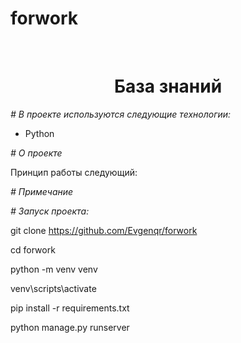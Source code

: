 # forwork


<br>
<h1 align="center"> База знаний </h1>
<p align="center"> </p>

*# В проекте используются следующие технологии:*

- Python


*# О проекте*<br>


Принцип работы следующий:


*# Примечание*<br>


*# Запуск проекта:*

git clone https://github.com/Evgenqr/forwork

cd forwork

python -m venv venv

venv\scripts\activate

pip install -r requirements.txt

python manage.py runserver
